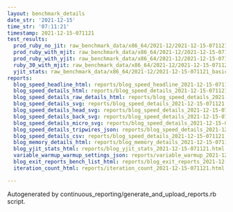 ```yaml
---
layout: benchmark_details
date_str: '2021-12-15'
time_str: '07:11:21'
timestamp: 2021-12-15-071121
test_results:
  prod_ruby_no_jit: raw_benchmark_data/x86_64/2021-12/2021-12-15-071121_basic_benchmark_prod_ruby_no_jit.json
  prod_ruby_with_mjit: raw_benchmark_data/x86_64/2021-12/2021-12-15-071121_basic_benchmark_prod_ruby_with_mjit.json
  prod_ruby_with_yjit: raw_benchmark_data/x86_64/2021-12/2021-12-15-071121_basic_benchmark_prod_ruby_with_yjit.json
  ruby_30_with_mjit: raw_benchmark_data/x86_64/2021-12/2021-12-15-071121_basic_benchmark_ruby_30_with_mjit.json
  yjit_stats: raw_benchmark_data/x86_64/2021-12/2021-12-15-071121_basic_benchmark_yjit_stats.json
reports:
  blog_speed_headline_html: reports/blog_speed_headline_2021-12-15-071121.html
  blog_speed_details_html: reports/blog_speed_details_2021-12-15-071121.html
  blog_speed_details_raw_details_html: reports/blog_speed_details_2021-12-15-071121.raw_details.html
  blog_speed_details_svg: reports/blog_speed_details_2021-12-15-071121.svg
  blog_speed_details_head_svg: reports/blog_speed_details_2021-12-15-071121.head.svg
  blog_speed_details_back_svg: reports/blog_speed_details_2021-12-15-071121.back.svg
  blog_speed_details_micro_svg: reports/blog_speed_details_2021-12-15-071121.micro.svg
  blog_speed_details_tripwires_json: reports/blog_speed_details_2021-12-15-071121.tripwires.json
  blog_speed_details_csv: reports/blog_speed_details_2021-12-15-071121.csv
  blog_memory_details_html: reports/blog_memory_details_2021-12-15-071121.html
  blog_yjit_stats_html: reports/blog_yjit_stats_2021-12-15-071121.html
  variable_warmup_warmup_settings_json: reports/variable_warmup_2021-12-15-071121.warmup_settings.json
  blog_exit_reports_bench_list_html: reports/blog_exit_reports_2021-12-15-071121.bench_list.html
  iteration_count_html: reports/iteration_count_2021-12-15-071121.html

---
```

Autogenerated by continuous_reporting/generate_and_upload_reports.rb script.

